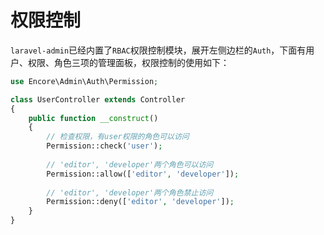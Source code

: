 # 权限控制

`laravel-admin`已经内置了`RBAC`权限控制模块，展开左侧边栏的`Auth`，下面有用户、权限、角色三项的管理面板，权限控制的使用如下：
```php
use Encore\Admin\Auth\Permission;

class UserController extends Controller
{
    public function __construct()
    {
        // 检查权限，有user权限的角色可以访问
        Permission::check('user');
        
        // 'editor', 'developer'两个角色可以访问
        Permission::allow(['editor', 'developer']);
        
        // 'editor', 'developer'两个角色禁止访问
        Permission::deny(['editor', 'developer']);
    }
}
```